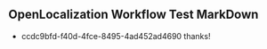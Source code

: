 ## OpenLocalization Workflow Test MarkDown
* ccdc9bfd-f40d-4fce-8495-4ad452ad4690 thanks!

<!--HONumber=Aug16_HO1-->


